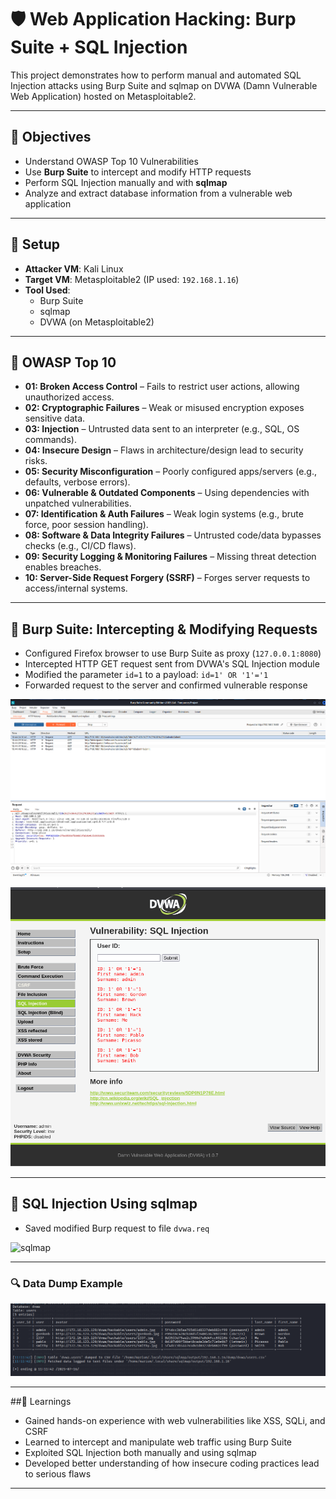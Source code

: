 # 🛡️ Web Application Hacking: Burp Suite + SQL Injection

This project demonstrates how to perform manual and automated SQL Injection attacks using Burp Suite and sqlmap on DVWA (Damn Vulnerable Web Application) hosted on Metasploitable2.

---

## 🧪 Objectives

- Understand OWASP Top 10 Vulnerabilities 
- Use **Burp Suite** to intercept and modify HTTP requests
- Perform SQL Injection manually and with **sqlmap**
- Analyze and extract database information from a vulnerable web application

---

## 🔧 Setup

- **Attacker VM**: Kali Linux  
- **Target VM**: Metasploitable2 (IP used: `192.168.1.16`)
- **Tool Used**:
  - Burp Suite
  - sqlmap
  - DVWA (on Metasploitable2)

---

## 🔐 OWASP Top 10 

- **01: Broken Access Control** – Fails to restrict user actions, allowing unauthorized access.  
- **02: Cryptographic Failures** – Weak or misused encryption exposes sensitive data.  
- **03: Injection** – Untrusted data sent to an interpreter (e.g., SQL, OS commands).  
- **04: Insecure Design** – Flaws in architecture/design lead to security risks.  
- **05: Security Misconfiguration** – Poorly configured apps/servers (e.g., defaults, verbose errors).  
- **06: Vulnerable & Outdated Components** – Using dependencies with unpatched vulnerabilities.  
- **07: Identification & Auth Failures** – Weak login systems (e.g., brute force, poor session handling).  
- **08: Software & Data Integrity Failures** – Untrusted code/data bypasses checks (e.g., CI/CD flaws).  
- **09: Security Logging & Monitoring Failures** – Missing threat detection enables breaches.  
- **10: Server-Side Request Forgery (SSRF)** – Forges server requests to access/internal systems.

---

## 🔹 Burp Suite: Intercepting & Modifying Requests

- Configured Firefox browser to use Burp Suite as proxy (`127.0.0.1:8080`)
- Intercepted HTTP GET request sent from DVWA's SQL Injection module
- Modified the parameter `id=1` to a payload: `id=1' OR '1'='1`
- Forwarded request to the server and confirmed vulnerable response

![burpsuite Screenshot](Images/burpsuite.png)

![sql_injection_manual Screenshot](Images/sql_injection_manual.png)

---

## 🤖 SQL Injection Using sqlmap

- Saved modified Burp request to file `dvwa.req`

![sqlmap](Images/sqlmap.png)

---

### 🔍 Data Dump Example

![Data Dump Screenshot](Images/sql_map_dump.png)

---

##🧠 Learnings

- Gained hands-on experience with web vulnerabilities like XSS, SQLi, and CSRF
- Learned to intercept and manipulate web traffic using Burp Suite
- Exploited SQL Injection both manually and using sqlmap
- Developed better understanding of how insecure coding practices lead to serious flaws

---

